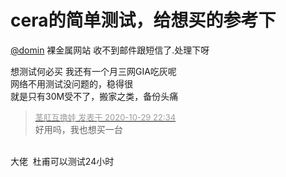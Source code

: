# cera的简单测试，给想买的参考下


<a href="https://www.hostloc.com/home.php?mod=space&amp;uid=8311" target="_blank">@domin</a> 裸金属网站 收不到邮件跟短信了.处理下呀

想测试何必买 我还有一个月三网GIA吃灰呢<br />
网络不用测试没问题的，稳得很<br />
就是只有30M受不了，搬家之类，备份头痛

<div class="quote"><blockquote><font size="2"><a href="https://www.hostloc.com/forum.php?mod=redirect&amp;goto=findpost&amp;pid=9372236&amp;ptid=760021" target="_blank"><font color="#999999">茎肛互撸娃 发表于 2020-10-29 22:34</font></a></font><br />
好用吗，我也想买一台</blockquote></div><br />
大佬&nbsp;&nbsp;杜甫可以测试24小时
